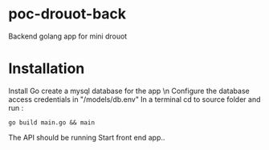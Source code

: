 # poc-drouot-back
Backend golang app for mini drouot

# Installation

Install Go
create a mysql database for the app \n
Configure the database access credentials in "/models/db.env"
In a terminal cd to source folder and run : 
```golang
go build main.go && main
```
The API should be running
Start front end app..
